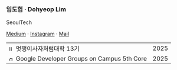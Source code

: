 ### 임도협 · Dohyeop Lim

SeoulTech

[Medium](https://dohyeoplim.medium.com/) · [Instagram](https://instagram.com/dohyeoplim) · [Mail](mailto:dhlim0817@gmail.com)

<table>
  <tr>
    <td><img height="14" alt="likelion" src="https://github.com/user-attachments/assets/d2959f57-6c1c-4cb8-9f1f-b4538bdd64d9" />  멋쟁이사자처럼대학 13기</td>
    <td>2025</td>
  </tr>
  <tr>
    <td><img height="14" alt="gdg" src="https://github.com/user-attachments/assets/60548fcc-afa2-44f5-97b5-4d953cebbb35" />  Google Developer Groups on Campus 5th Core</td>
    <td>2025</td>
  </tr>
</table>


